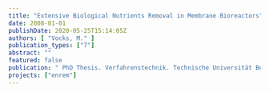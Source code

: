 ```yaml
---
title: "Extensive Biological Nutrients Removal in Membrane Bioreactors"
date: 2008-01-01
publishDate: 2020-05-25T15:14:05Z
authors: [ "Vocks, M." ]
publication_types: ["7"]
abstract: ""
featured: false
publication: " PhD Thesis. Verfahrenstechnik. Technische Universität Berlin"
projects: ["enrem"]
---
```


